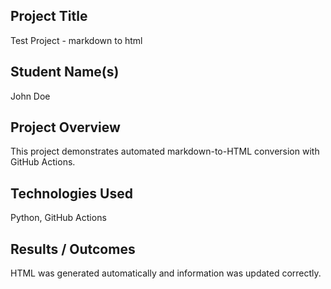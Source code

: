 ## Project Title
Test Project - markdown to html 

## Student Name(s)
John Doe

## Project Overview
This project demonstrates automated markdown-to-HTML conversion with GitHub Actions.

## Technologies Used
Python, GitHub Actions

## Results / Outcomes
HTML was generated automatically and information was updated correctly. 